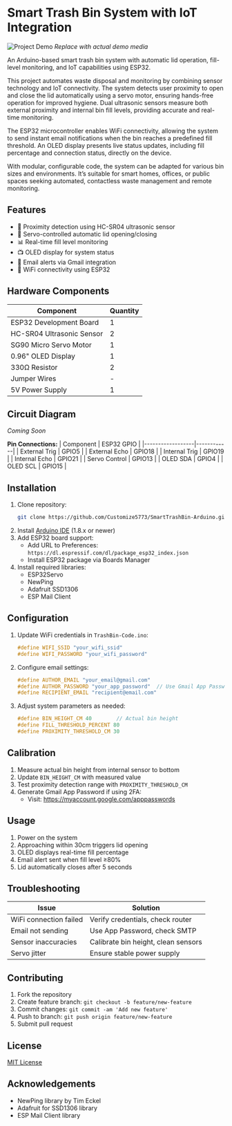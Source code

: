 # Smart Trash Bin System with IoT Integration

![Project Demo](demo.gif) *Replace with actual demo media*

An Arduino-based smart trash bin system with automatic lid operation, fill-level monitoring, and IoT capabilities using ESP32.

This project automates waste disposal and monitoring by combining sensor technology and IoT connectivity. The system detects user proximity to open and close the lid automatically using a servo motor, ensuring hands-free operation for improved hygiene. Dual ultrasonic sensors measure both external proximity and internal bin fill levels, providing accurate and real-time monitoring.

The ESP32 microcontroller enables WiFi connectivity, allowing the system to send instant email notifications when the bin reaches a predefined fill threshold. An OLED display presents live status updates, including fill percentage and connection status, directly on the device.

With modular, configurable code, the system can be adapted for various bin sizes and environments. It’s suitable for smart homes, offices, or public spaces seeking automated, contactless waste management and remote monitoring.

## Features
- 👥 Proximity detection using HC-SR04 ultrasonic sensor
- 🚪 Servo-controlled automatic lid opening/closing
- 📊 Real-time fill level monitoring
- 📺 OLED display for system status
- 📧 Email alerts via Gmail integration
- 📶 WiFi connectivity using ESP32

## Hardware Components
| Component               | Quantity |
|-------------------------|----------|
| ESP32 Development Board | 1        |
| HC-SR04 Ultrasonic Sensor | 2       |
| SG90 Micro Servo Motor  | 1        |
| 0.96" OLED Display      | 1        |
| 330Ω Resistor           | 2        |
| Jumper Wires            | -        |
| 5V Power Supply         | 1        |

## Circuit Diagram
_Coming Soon_

**Pin Connections:**
| Component        | ESP32 GPIO |
|------------------|------------|
| External Trig    | GPIO5      |
| External Echo    | GPIO18     |
| Internal Trig    | GPIO19     |
| Internal Echo    | GPIO21     |
| Servo Control    | GPIO13     |
| OLED SDA         | GPIO4      |
| OLED SCL         | GPIO15     |

## Installation
1. Clone repository:
   ```bash
   git clone https://github.com/Customize5773/SmartTrashBin-Arduino.git
   ```
2. Install [Arduino IDE](https://www.arduino.cc/en/software) (1.8.x or newer)
3. Add ESP32 board support:
   - Add URL to Preferences: `https://dl.espressif.com/dl/package_esp32_index.json`
   - Install ESP32 package via Boards Manager
4. Install required libraries:
   - ESP32Servo
   - NewPing
   - Adafruit SSD1306
   - ESP Mail Client

## Configuration
1. Update WiFi credentials in `TrashBin-Code.ino`:
   ```cpp
   #define WIFI_SSID "your_wifi_ssid"
   #define WIFI_PASSWORD "your_wifi_password"
   ```
2. Configure email settings:
   ```cpp
   #define AUTHOR_EMAIL "your_email@gmail.com"
   #define AUTHOR_PASSWORD "your_app_password"  // Use Gmail App Password
   #define RECIPIENT_EMAIL "recipient@email.com"
   ```
3. Adjust system parameters as needed:
   ```cpp
   #define BIN_HEIGHT_CM 40        // Actual bin height
   #define FILL_THRESHOLD_PERCENT 80
   #define PROXIMITY_THRESHOLD_CM 30
   ```

## Calibration
1. Measure actual bin height from internal sensor to bottom
2. Update `BIN_HEIGHT_CM` with measured value
3. Test proximity detection range with `PROXIMITY_THRESHOLD_CM`
4. Generate Gmail App Password if using 2FA:
   - Visit: https://myaccount.google.com/apppasswords

## Usage
1. Power on the system
2. Approaching within 30cm triggers lid opening
3. OLED displays real-time fill percentage
4. Email alert sent when fill level ≥80%
5. Lid automatically closes after 5 seconds

## Troubleshooting
| Issue                  | Solution                          |
|------------------------|-----------------------------------|
| WiFi connection failed | Verify credentials, check router |
| Email not sending      | Use App Password, check SMTP      |
| Sensor inaccuracies    | Calibrate bin height, clean sensors |
| Servo jitter           | Ensure stable power supply        |

## Contributing
1. Fork the repository
2. Create feature branch: `git checkout -b feature/new-feature`
3. Commit changes: `git commit -am 'Add new feature'`
4. Push to branch: `git push origin feature/new-feature`
5. Submit pull request

## License
[MIT License](LICENSE)

## Acknowledgements
- NewPing library by Tim Eckel
- Adafruit for SSD1306 library
- ESP Mail Client library
